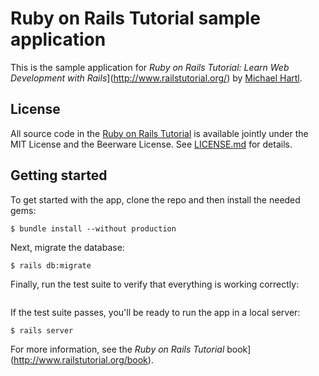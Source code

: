 # Ruby on Rails Tutorial sample application

This is the sample application for
*Ruby on Rails Tutorial:
Learn Web Development with Rails*](http://www.railstutorial.org/)
by [Michael Hartl](http://www.michaelhartl.com/).

## License

All source code in the [Ruby on Rails Tutorial](http://railstutorial.org/)
is available jointly under the MIT License and the Beerware License. See
[LICENSE.md](LICENSE.md) for details.

## Getting started

To get started with the app, clone the repo and then install the needed gems:

```
$ bundle install --without production
```

Next, migrate the database:

```
$ rails db:migrate
```

Finally, run the test suite to verify that everything is working correctly:

```

```

If the test suite passes, you'll be ready to run the app in a local server:

```
$ rails server
```

For more information, see the
*Ruby on Rails Tutorial* book](http://www.railstutorial.org/book).
